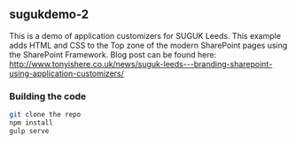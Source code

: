 ## sugukdemo-2

This is a demo of application customizers for SUGUK Leeds. This example adds HTML and CSS to the Top zone of the modern SharePoint pages using the SharePoint Framework.
Blog post can be found here: http://www.tonyishere.co.uk/news/suguk-leeds---branding-sharepoint-using-application-customizers/

### Building the code

```bash
git clone the repo
npm install
gulp serve
```

